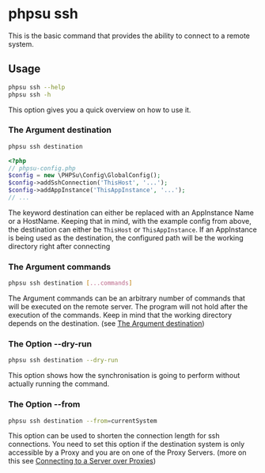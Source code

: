 # phpsu ssh

This is the basic command that provides the ability to connect to a remote system.

## Usage

```bash
phpsu ssh --help
phpsu ssh -h
```

This option gives you a quick overview on how to use it.

### The Argument destination

```bash
phpsu ssh destination
```

```php
<?php
// phpsu-config.php
$config = new \PHPSu\Config\GlobalConfig();
$config->addSshConnection('ThisHost', '...');
$config->addAppInstance('ThisAppInstance', '...');
// ...
```

The keyword destination can either be replaced with an AppInstance Name or a HostName. 
Keeping that in mind, with the example config from above, the destination can either be ``ThisHost``  or ``ThisAppInstance``.
If an AppInstance is being used as the destination, the configured path will be the working directory right after connecting

### The Argument commands

```bash
phpsu ssh destination [...commands]
```

The Argument commands can be an arbitrary number of commands that will be executed on the remote server.
The program will not hold after the execution of the commands. 
Keep in mind that the working directory depends on the destination. (see [The Argument destination](Ssh.md#the-argument-destination))

### The Option --dry-run

```bash
phpsu ssh destination --dry-run
``` 

This option shows how the synchronisation is going to perform without actually running the command.  

### The Option --from

```bash
phpsu ssh destination --from=currentSystem
``` 

This option can be used to shorten the connection length for ssh connections.
You need to set this option if the destination system is only accessible by a Proxy
and you are on one of the Proxy Servers. (more on this see [Connecting to a Server over Proxies](../index.md#TODO)) 
